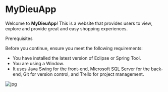 # MyDieuApp
Welcome to **MyDieuApp**! This is a website that provides users to view, explore and provide great and easy shopping experiences.

Prerequisites

Before you continue, ensure you meet the following requirements:

* You have installed the latest version of Eclipse or Spring Tool.
* You are using a Window.
* It uses Java Swing for the front-end, Microsoft SQL Server for the back-end, Git for version control, and Trello for project management.

![jpg](https://imgur.com/a/KAyUBf8)
